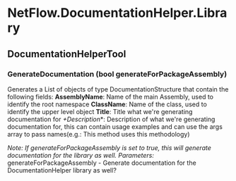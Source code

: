 # NetFlow.DocumentationHelper.Library
## DocumentationHelperTool
### GenerateDocumentation (bool generateForPackageAssembly)
Generates a List of objects of type DocumentationStructure that contain the following fields:
**AssemblyName**: Name of the main Assembly, used to identify the root namespace
**ClassName**: Name of the class, used to identify the upper level object
**Title**: Title what we're generating documentation for
*+Description**: Description of what we're generating documentation for, this can contain usage examples and can use the args array to pass names(e.g.: This method uses this methodology)

*Note: If generateForPackageAssembly is set to true, this will generate documentation for the library as well.*
*Parameters:*
generateForPackageAssembly - Generate documentation for the DocumentationHelper library as well?